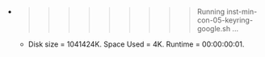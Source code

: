 * >>>>>>>>> Running inst-min-con-05-keyring-google.sh ...
  * Disk size = 1041424K. Space Used = 4K. Runtime = 00:00:00:01.
